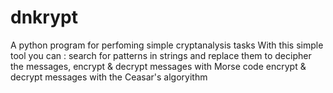 # dnkrypt
A python program for perfoming simple cryptanalysis tasks
With this simple tool you can :
search for patterns in strings and replace them to decipher the messages, 
encrypt & decrypt messages with Morse code
encrypt & decrypt messages with the Ceasar's algoryithm
